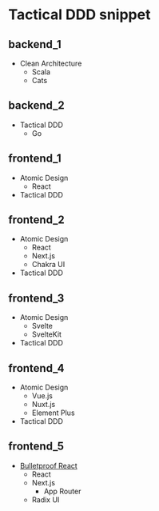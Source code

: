 # Tactical DDD snippet

## backend_1

- Clean Architecture
  - Scala
  - Cats

## backend_2

- Tactical DDD
  - Go

## frontend_1

- Atomic Design
  - React
- Tactical DDD

## frontend_2

- Atomic Design
  - React
  - Next.js
  - Chakra UI
- Tactical DDD

## frontend_3

- Atomic Design
  - Svelte
  - SvelteKit
- Tactical DDD

## frontend_4

- Atomic Design
  - Vue.js
  - Nuxt.js
  - Element Plus
- Tactical DDD

## frontend_5

- [Bulletproof React](https://github.com/alan2207/bulletproof-react)
  - React
  - Next.js
    - App Router
  - Radix UI
